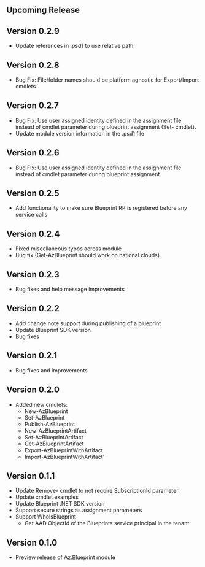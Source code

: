 <!--
    Please leave this section at the top of the change log.

    Changes for the upcoming release should go under the section titled "Upcoming Release", and should adhere to the following format:

    ## Upcoming Release
    * Overview of change #1
        - Additional information about change #1
    * Overview of change #2
        - Additional information about change #2
        - Additional information about change #2
    * Overview of change #3
    * Overview of change #4
        - Additional information about change #4

    ## YYYY.MM.DD - Version X.Y.Z (Previous Release)
    * Overview of change #1
        - Additional information about change #1
-->
## Upcoming Release

## Version 0.2.9
* Update references in .psd1 to use relative path

## Version 0.2.8
* Bug Fix: File/folder names should be platform agnostic for Export/Import cmdlets

## Version 0.2.7
* Bug Fix: Use user assigned identity defined in the assignment file instead of cmdlet parameter during blueprint assignment (Set- cmdlet).
* Update module version information in the .psd1 file

## Version 0.2.6
* Bug Fix: Use user assigned identity defined in the assignment file instead of cmdlet parameter during blueprint assignment.

## Version 0.2.5
* Add functionality to make sure Blueprint RP is registered before any service calls

## Version 0.2.4
* Fixed miscellaneous typos across module
* Bug fix (Get-AzBlueprint should work on national clouds)

## Version 0.2.3
- Bug fixes and help message improvements

## Version 0.2.2
- Add change note support during publishing of a blueprint
- Update Blueprint SDK version
- Bug fixes

## Version 0.2.1
* Bug fixes and improvements

## Version 0.2.0
* Added new cmdlets:
    - New-AzBlueprint
    - Set-AzBlueprint
    - Publish-AzBlueprint
    - New-AzBlueprintArtifact
    - Set-AzBlueprintArtifact
    - Get-AzBlueprintArtifact
    - Export-AzBlueprintWithArtifact
    - Import-AzBlueprintWithArtifact'

## Version 0.1.1
* Update Remove- cmdlet to not require SubscriptionId parameter
* Update cmdlet examples
* Update Blueprint .NET SDK version
* Support secure strings as assignment parameters
* Support WhoIsBlueprint
     - Get AAD ObjectId of the Blueprints service principal in the tenant

## Version 0.1.0
* Preview release of Az.Blueprint module
